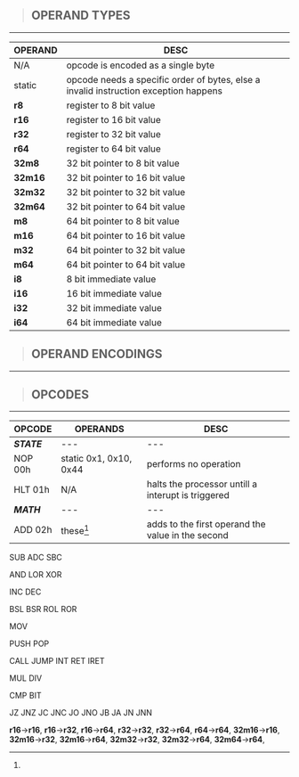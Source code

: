 >## OPERAND TYPES
---
| OPERAND | DESC |
| ------- | ---- |
| N/A | opcode is encoded as a single byte |
| static | opcode needs a specific order of bytes, else a invalid instruction exception happens |
| **r8** | register to 8 bit value |
| **r16** | register to 16 bit value |
| **r32** | register to 32 bit value |
| **r64** | register to 64 bit value |
| **32m8**  | 32 bit pointer to 8 bit value |
| **32m16** | 32 bit pointer to 16 bit value |
| **32m32** | 32 bit pointer to 32 bit value |
| **32m64** | 32 bit pointer to 64 bit value |
| **m8**  |  64 bit pointer to 8 bit value |
| **m16** | 64 bit pointer to 16 bit value |
| **m32** | 64 bit pointer to 32 bit value |
| **m64** | 64 bit pointer to 64 bit value |
| **i8**  |  8 bit immediate value |
| **i16** | 16 bit immediate value |
| **i32** | 32 bit immediate value |
| **i64** | 64 bit immediate value |

>## OPERAND ENCODINGS
---

>## OPCODES
---
| OPCODE | OPERANDS | DESC |
| ------ | -------- | ---- |
| ***STATE*** | --- | --- |
| NOP 00h | static 0x1, 0x10, 0x44 | performs no operation | 
| HLT 01h | N/A | halts the processor untill a interupt is triggered | 
| ***MATH*** | --- | --- |
| ADD 02h | these[^1] | adds to the first operand the value in the second |
SUB 
ADC
SBC

AND
LOR
XOR

INC
DEC

BSL
BSR
ROL
ROR

MOV

PUSH
POP

CALL
JUMP
INT
RET
IRET

MUL
DIV

CMP
BIT

JZ JNZ
JC JNC
JO JNO
JB JA
JN JNN

[^1]:  
**r16**->**r16**,  **r16**->**r32**,  **r16**->**r64**, 
**r32**->**r32**,  **r32**->**r64**,  **r64**->**r64**,
**32m16**->**r16**,  **32m16**->**r32**,  **32m16**->**r64**, 
**32m32**->**r32**,  **32m32**->**r64**,  **32m64**->**r64**,